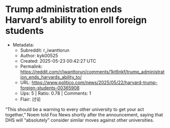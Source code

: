 # Trump administration ends Harvard’s ability to enroll foreign students

- Metadata:
  - Subreddit: r_iwanttorun
  - Author: kyk00525
  - Created: 2025-05-23 00:42:27 UTC
  - Permalink: https://reddit.com/r/iwanttorun/comments/1kt6nkf/trump_administration_ends_harvards_ability_to/
  - URL: https://www.politico.com/news/2025/05/22/harvard-trump-foreign-students-00365908
  - Ups: 5 | Ratio: 0.78 | Comments: 1
  - Flair: 讨论


“This should be a warning to every other university to get your act
together,” Noem told Fox News shortly after the announcement, saying
that DHS will “absolutely” consider similar moves against other
universities.

